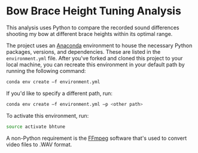 # Bow Brace Height Tuning Analysis

This analysis uses Python to compare the recorded sound differences shooting my bow at different brace heights within its optimal range.


The project uses an [Anaconda](www.anaconda.com) environment to house the necessary Python packages, versions, and dependencies. These are listed in the `environment.yml` file. After you've forked and cloned this project to your local machine, you can recreate this environment in your default path by running the following command:

```bash
conda env create –f environment.yml
```

If you'd like to specify a different path, run:

```bash
conda env create –f environment.yml –p <other path>
```

To activate this environment, run:

```bash
source activate bhtune
```

A non-Python requirement is the [FFmpeg](https://ffmpeg.org) software that's used to convert video files to .WAV format.
